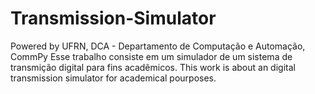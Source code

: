 # Transmission-Simulator
Powered by UFRN, DCA - Departamento de Computação e Automação, CommPy
Esse trabalho consiste em um simulador de um sistema de transmição digital para fins acadêmicos.
This work is about an digital transmission simulator for academical pourposes.

